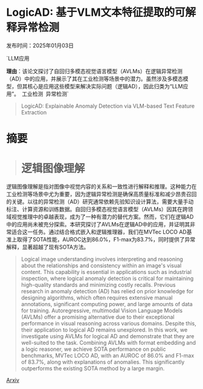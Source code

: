 # LogicAD: 基于VLM文本特征提取的可解释异常检测

发布时间：2025年01月03日

`LLM应用

**理由**：该论文探讨了自回归多模态视觉语言模型（AVLMs）在逻辑异常检测（AD）中的应用，并展示了其在工业检测等场景中的潜力。虽然涉及多模态模型，但其核心是应用这些模型来解决实际问题（逻辑AD），因此归类为“LLM应用”。` `工业检测` `异常检测`

> LogicAD: Explainable Anomaly Detection via VLM-based Text Feature Extraction

# 摘要

> # 逻辑图像理解
逻辑图像理解是指对图像中视觉内容的关系和一致性进行解释和推理。这种能力在工业检测等场景中尤为重要，因为逻辑异常检测是确保高质量标准和减少昂贵召回的关键。以往的异常检测（AD）研究通常依赖先验知识设计算法，需要大量手动标注、计算资源和训练数据。自回归多模态视觉语言模型（AVLMs）因其在跨领域视觉推理中的卓越表现，成为了一种有潜力的替代方案。然而，它们在逻辑AD中的应用尚未被充分探索。本研究探讨了AVLMs在逻辑AD中的应用，并证明其非常适合这一任务。通过结合格式嵌入和逻辑推理器，我们在MVTec LOCO AD基准上取得了SOTA性能，AUROC达到86.0%，F1-max为83.7%，同时提供了异常解释，显著超越了现有SOTA方法。

> Logical image understanding involves interpreting and reasoning about the relationships and consistency within an image's visual content. This capability is essential in applications such as industrial inspection, where logical anomaly detection is critical for maintaining high-quality standards and minimizing costly recalls. Previous research in anomaly detection (AD) has relied on prior knowledge for designing algorithms, which often requires extensive manual annotations, significant computing power, and large amounts of data for training. Autoregressive, multimodal Vision Language Models (AVLMs) offer a promising alternative due to their exceptional performance in visual reasoning across various domains. Despite this, their application to logical AD remains unexplored. In this work, we investigate using AVLMs for logical AD and demonstrate that they are well-suited to the task. Combining AVLMs with format embedding and a logic reasoner, we achieve SOTA performance on public benchmarks, MVTec LOCO AD, with an AUROC of 86.0% and F1-max of 83.7%, along with explanations of anomalies. This significantly outperforms the existing SOTA method by a large margin.

[Arxiv](https://arxiv.org/abs/2501.01767)
